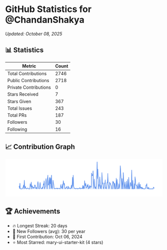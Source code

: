 # GitHub Statistics for @ChandanShakya
*Updated: October 08, 2025*

## 📊 Statistics
| Metric | Count |
|--------|--------|
| Total Contributions | 2746 |
| Public Contributions | 2718 |
| Private Contributions | 0 |
| Stars Received | 7 |
| Stars Given | 367 |
| Total Issues | 243 |
| Total PRs | 187 |
| Followers | 30 |
| Following | 16 |

## 📈 Contribution Graph

![Contribution Graph](./contribution_graph.png)

## 🏆 Achievements

- 🔥 Longest Streak: 20 days
- 👥 New Followers (avg): 30 per year
- 📅 First Contribution: Oct 06, 2024
- ⭐ Most Starred: mary-ui-starter-kit (4 stars)
